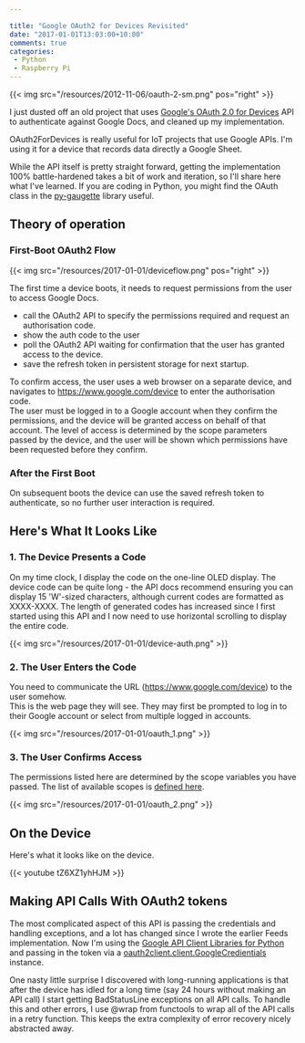 ```yaml
---

title: "Google OAuth2 for Devices Revisited"
date: "2017-01-01T13:03:00+10:00"
comments: true
categories:
 - Python
 - Raspberry Pi
---
```


{{< img src="/resources/2012-11-06/oauth-2-sm.png" pos="right" >}}

I just dusted off an old project that uses
[Google's OAuth 2.0 for Devices](https://developers.google.com/identity/protocols/OAuth2ForDevices) API to
authenticate against Google Docs, and cleaned up my implementation.  

OAuth2ForDevices is really useful for IoT projects
that use Google APIs.  I'm using it for a device that records data directly a Google Sheet.  

While the API itself is pretty straight forward, getting the implementation 100%
battle-hardened takes a bit of work and iteration, so I'll share here what I've learned.
If you are coding in Python, you might find the OAuth class in the
 [py-gaugette](https://github.com/guyc/py-gaugette) library useful.

<!--more-->

## Theory of operation
### First-Boot OAuth2 Flow

{{< img src="/resources/2017-01-01/deviceflow.png" pos="right" >}}

The first time a device boots, it needs to request permissions from the user to access
Google Docs.

  * call the OAuth2 API to specify the permissions required and request an authorisation code.
  * show the auth code to the user
  * poll the OAuth2 API waiting for confirmation that the user has granted access to the device.
  * save the refresh token in persistent storage for next startup.

To confirm access, the user uses a web browser on a separate device, and navigates to
https://www.google.com/device to enter the authorisation code.  
The user must be logged in to a Google account when they confirm the permissions, and the
device will be granted access on behalf of that account.  The level of access is determined
by the scope parameters passed by the device, and the user will be shown which permissions
have been requested before they confirm.

### After the First Boot
On subsequent boots the device can use the saved refresh token to authenticate, so
no further user interaction is required.

## Here's What It Looks Like

### 1. The Device Presents a Code

On my time clock, I display the code on the one-line OLED display.  The device code can be quite long - the API docs
recommend ensuring you can display 15 'W'-sized characters, although current codes are formatted as XXXX-XXXX.  The length of generated codes
has increased since I first started using this API and I now need to use horizontal scrolling to
display the entire code.

{{< img src="/resources/2017-01-01/device-auth.png" >}}

### 2. The User Enters the Code

You need to communicate the URL (https://www.google.com/device) to the user somehow.  
This is the web page they will see.  They may first be prompted to log in to their
Google account or select from multiple logged in accounts.

{{< img src="/resources/2017-01-01/oauth_1.png" >}}

### 3. The User Confirms Access

The permissions listed here are determined by the scope variables you have passed.  The list of
available scopes is [defined here](https://developers.google.com/identity/protocols/googlescopes).

{{< img src="/resources/2017-01-01/oauth_2.png" >}}

## On the Device

Here's what it looks like on the device.

{{< youtube tZ6XZ1yhHJM >}}

## Making API Calls With OAuth2 tokens

The most complicated aspect of this API is passing the credentials and handling
exceptions, and a lot has changed since I wrote the earlier Feeds implementation.  Now
I'm using the [Google API Client Libraries for Python](https://developers.google.com/api-client-library/python/start/installation)
and passing in the token via a  [oauth2client.client.GoogleCredientials](http://oauth2client.readthedocs.io/en/latest/source/oauth2client.client.html#oauth2client.client.GoogleCredentials)
instance.

One nasty little surprise I discovered with long-running applications
is that after the device has idled for a long time (say 24 hours without making an API call) I start getting
BadStatusLine exceptions on all API calls.  To handle this and other errors,
I use @wrap from functools to wrap all of the API calls in a retry function.  This keeps
the extra complexity of error recovery nicely abstracted away.
